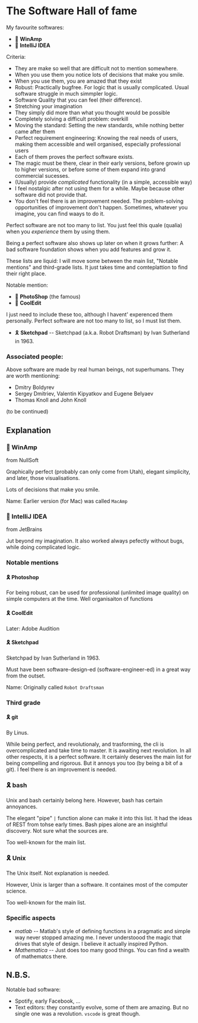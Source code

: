 # The Software Hall of fame

My favourite softwares:

* 🏅 **WinAmp**
* 🏅 **IntelliJ IDEA**

Criteria:
* They are make so well that are difficult not to mention somewhere.
* When you use them you notice lots of decisions that make you smile.
* When you use them, you are amazed that they exist
* Robust: Practically bugfree. For logic that is usually complicated. Usual software struggle in much simmpler logic.
* Software Quality that you can feel (their difference).
* Stretching your imagination
* They simply did more than what you thought would be possible
* Completely solving a difficult problem: overkill
* Moving the standard: Setting the new standards, while nothing better came after them
* Perfect requirement engineering: Knowing the real needs of users, making them accessible and well organised, especially professional users
* Each of them proves the perfect software exists.
* The magic must be there, clear in their early versions, before growin up to higher versions, or before some of them expand into grand commercial sucesses.
* (Usually) provide *complicated* functionality (in a simple, accessible way)
* I feel nostalgic after not using them for a while. Maybe because other software did not provide that.
* You don't feel there is an improvement needed. The problem-solving opportunities of improvement don't happen. Sometimes, whatever you imagine, you can find waays to do it.



Perfect software are not too many to list.
You just feel this quale (qualia) when you *experience* them by using them.

Being a perfect software also shows up later on when it grows further:
A bad software foundation shows when you add features and grow it.

These lists are liquid:
I will move some between the main list, "Notable mentions" and third-grade lists.
It just takes time and comteplattion to find their right place.

Notable mention:
* 🏅 **PhotoShop** (the famous)
* 🏅 **CoolEdit**


I just need to include these too, although I havent' experenced them personally.
Perfect software are not too many to list, so I must list them.
* 🎗 **Sketchpad** -- Sketchpad (a.k.a. Robot Draftsman) by Ivan Sutherland in 1963.

### Associated people:

Above software are made by real human beings, not superhumans. They are worth mentioning:

* Dmitry Boldyrev
* Sergey Dmitriev, Valentin Kipyatkov and Eugene Belyaev
* Thomas Knoll and John Knoll

(to be continued)

## Explanation

###  🏅 WinAmp
from NullSoft

Graphically perfect (probably can only come from Utah), elegant simplicity, and later, those visualisations.

Lots of decisions that make you smile.

Name: Earlier version (for Mac) was called `MacAmp`

###  🏅 IntelliJ IDEA
from JetBrains

Jut beyond my imagination. It also worked always pefectly without bugs, while doing complicated logic.


### Notable mentions
#### 🎗 Photoshop
For being robust, can be used for professional (unlimited image quality) on simple computers at the time.
Well organisaiton of functions

#### 🎗 CoolEdit
Later: Adobe Audition

#### 🎗 **Sketchpad**
Sketchpad by Ivan Sutherland in 1963.

Must have been software-design-ed (software-engineer-ed) in a great way from the outset.

Name: Originally called `Robot Draftsman`

### Third grade
#### 🎗 **git**
By Linus.

While being perfect, and revolutionaly, and trasforming, the cli is overcomplicated and take time to master. It is awaiting next revolution.
In all other respects, it is a perfect software.
It certainly deserves the main list for being compelling and rigorous. But it annoys you too (by being a bit of a git). I feel there is an improvement is needed.

### 🎗 **bash**
Unix and bash certainly belong here.
However, bash has certain annoyances.

The elegant "pipe" `|` function alone can make it into this list.
It had the ideas of REST from tohse early times.
Bash pipes alone are an insightful discovery. Not sure what the sources are.

Too well-known for the main list.

### 🎗 **Unix**
The Unix itself. Not explanation is needed.

However, Unix is larger than a software. It containes most of the computer science.

Too well-known for the main list.

### Specific aspects
* _matlab_ -- Matlab's style of defining functions in a pragmatic and simple way never stopped amazing me. I never understoood the magic that drives that style of design. I believe it actually inspired Python.
* _Mathematica_ -- Just does too many good things. You can find a wealth of mathematcs there.

## N.B.S.
Notable bad software:
* Spotify, early Facebook, ...
* Text editors: they constantly evolve, some of them are amazing. But no single one was a revolution. `vscode` is great though.
